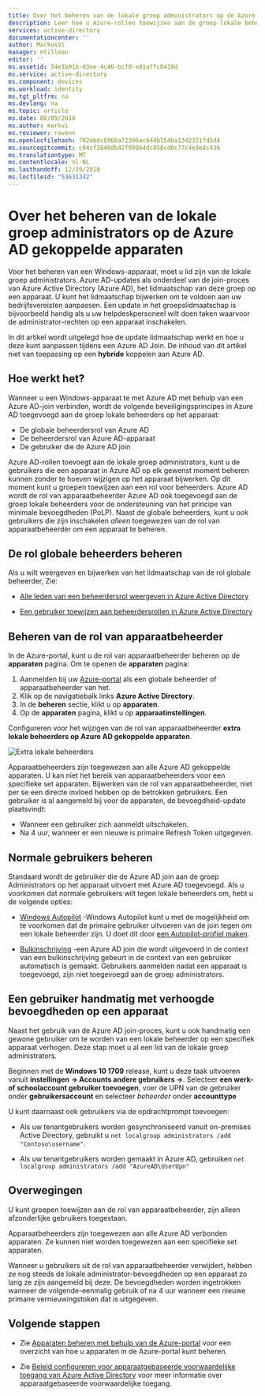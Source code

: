 ```yaml
---
title: Over het beheren van de lokale groep administrators op de Azure AD gekoppelde apparaten | Microsoft Docs
description: Leer hoe u Azure-rollen toewijzen aan de groep lokale beheerders van een Windows-apparaat.
services: active-directory
documentationcenter: ''
author: MarkusVi
manager: mtillman
editor: ''
ms.assetid: 54e1b01b-03ee-4c46-bcf0-e01affc0419d
ms.service: active-directory
ms.component: devices
ms.workload: identity
ms.tgt_pltfrm: na
ms.devlang: na
ms.topic: article
ms.date: 08/09/2018
ms.author: markvi
ms.reviewer: ravenn
ms.openlocfilehash: 702ebdc0966a72396ac644b154ba13d2321fd5d4
ms.sourcegitcommit: c94cf3840db42f099b4dc858cd0c77c4e3e4c436
ms.translationtype: MT
ms.contentlocale: nl-NL
ms.lasthandoff: 12/19/2018
ms.locfileid: "53631342"
---
```

# <a name="how-to-manage-the-local-administrators-group-on-azure-ad-joined-devices"></a>Over het beheren van de lokale groep administrators op de Azure AD gekoppelde apparaten

Voor het beheren van een Windows-apparaat, moet u lid zijn van de lokale groep administrators. Azure AD-updates als onderdeel van de join-proces van Azure Active Directory (Azure AD), het lidmaatschap van deze groep op een apparaat. U kunt het lidmaatschap bijwerken om te voldoen aan uw bedrijfsvereisten aanpassen. Een update in het groepslidmaatschap is bijvoorbeeld handig als u uw helpdeskpersoneel wilt doen taken waarvoor de administrator-rechten op een apparaat inschakelen.

In dit artikel wordt uitgelegd hoe de update lidmaatschap werkt en hoe u deze kunt aanpassen tijdens een Azure AD Join. De inhoud van dit artikel niet van toepassing op een **hybride** koppelen aan Azure AD.


## <a name="how-it-works"></a>Hoe werkt het?

Wanneer u een Windows-apparaat te met Azure AD met behulp van een Azure AD-join verbinden, wordt de volgende beveiligingsprincipes in Azure AD toegevoegd aan de groep lokale beheerders op het apparaat:

- De globale beheerdersrol van Azure AD
- De beheerdersrol van Azure AD-apparaat 
- De gebruiker die de Azure AD join   

Azure AD-rollen toevoegt aan de lokale groep administrators, kunt u de gebruikers die een apparaat in Azure AD op elk gewenst moment beheren kunnen zonder te hoeven wijzigen op het apparaat bijwerken. Op dit moment kunt u groepen toewijzen aan een rol voor beheerders.
Azure AD wordt de rol van apparaatbeheerder Azure AD ook toegevoegd aan de groep lokale beheerders voor de ondersteuning van het principe van minimale bevoegdheden (PoLP). Naast de globale beheerders, kunt u ook gebruikers die zijn inschakelen *alleen* toegewezen van de rol van apparaatbeheerder om een apparaat te beheren. 


## <a name="manage-the-global-administrators-role"></a>De rol globale beheerders beheren

Als u wilt weergeven en bijwerken van het lidmaatschap van de rol globale beheerder, Zie:

- [Alle leden van een beheerdersrol weergeven in Azure Active Directory](../users-groups-roles/directory-manage-roles-portal.md)

- [Een gebruiker toewijzen aan beheerdersrollen in Azure Active Directory](../fundamentals/active-directory-users-assign-role-azure-portal.md)


## <a name="manage-the-device-administrator-role"></a>Beheren van de rol van apparaatbeheerder 

In de Azure-portal, kunt u de rol van apparaatbeheerder beheren op de **apparaten** pagina. Om te openen de **apparaten** pagina:

1. Aanmelden bij uw [Azure-portal](https://portal.azure.com) als een globale beheerder of apparaatbeheerder van het.
2. Klik op de navigatiebalk links **Azure Active Directory**. 
3. In de **beheren** sectie, klikt u op **apparaten**.
4. Op de **apparaten** pagina, klikt u op **apparaatinstellingen**.

Configureren voor het wijzigen van de rol van apparaatbeheerder **extra lokale beheerders op Azure AD gekoppelde apparaten**.  

![Extra lokale beheerders](./media/assign-local-admin/10.png)

 
Apparaatbeheerders zijn toegewezen aan alle Azure AD gekoppelde apparaten. U kan niet het bereik van apparaatbeheerders voor een specifieke set apparaten. Bijwerken van de rol van apparaatbeheerder, niet per se een directe invloed hebben op de betrokken gebruikers. Een gebruiker is al aangemeld bij voor de apparaten, de bevoegdheid-update plaatsvindt:
     

- Wanneer een gebruiker zich aanmeldt uitschakelen.
- Na 4 uur, wanneer er een nieuwe is primaire Refresh Token uitgegeven. 




## <a name="manage-regular-users"></a>Normale gebruikers beheren

Standaard wordt de gebruiker die de Azure AD join aan de groep Administrators op het apparaat uitvoert met Azure AD toegevoegd. Als u voorkomen dat normale gebruikers wilt tegen lokale beheerders om, hebt u de volgende opties:

- [Windows Autopilot](https://docs.microsoft.com/windows/deployment/windows-autopilot/windows-10-autopilot) -Windows Autopilot kunt u met de mogelijkheid om te voorkomen dat de primaire gebruiker uitvoeren van de join tegen om een lokale beheerder zijn. U doet dit door [een Autopilot-profiel maken](https://docs.microsoft.com/intune/enrollment-autopilot#create-an-autopilot-deployment-profile).
 
- [Bulkinschrijving](https://docs.microsoft.com/intune/windows-bulk-enroll) -een Azure AD join die wordt uitgevoerd in de context van een bulkinschrijving gebeurt in de context van een gebruiker automatisch is gemaakt. Gebruikers aanmelden nadat een apparaat is toegevoegd, zijn niet toegevoegd aan de groep administrators.   



## <a name="manually-elevate-a-user-on-a-device"></a>Een gebruiker handmatig met verhoogde bevoegdheden op een apparaat 

Naast het gebruik van de Azure AD join-proces, kunt u ook handmatig een gewone gebruiker om te worden van een lokale beheerder op een specifiek apparaat verhogen. Deze stap moet u al een lid van de lokale groep administrators. 

Beginnen met de **Windows 10 1709** release, kunt u deze taak uitvoeren vanuit **instellingen -> Accounts andere gebruikers ->**. Selecteer **een werk- of schoolaccount gebruiker toevoegen**, voer de UPN van de gebruiker onder **gebruikersaccount** en selecteer *beheerder* onder **accounttype**  
 
U kunt daarnaast ook gebruikers via de opdrachtprompt toevoegen:

- Als uw tenantgebruikers worden gesynchroniseerd vanuit on-premises Active Directory, gebruikt u `net localgroup administrators /add "Contoso\username"`.

- Als uw tenantgebruikers worden gemaakt in Azure AD, gebruiken `net localgroup administrators /add "AzureAD\UserUpn"`


## <a name="considerations"></a>Overwegingen 

U kunt groepen toewijzen aan de rol van apparaatbeheerder, zijn alleen afzonderlijke gebruikers toegestaan.

Apparaatbeheerders zijn toegewezen aan alle Azure AD verbonden apparaten. Ze kunnen niet worden toegewezen aan een specifieke set apparaten.

Wanneer u gebruikers uit de rol van apparaatbeheerder verwijdert, hebben ze nog steeds de lokale administrator-bevoegdheden op een apparaat zo lang ze zijn aangemeld bij deze. De bevoegdheden worden ingetrokken wanneer de volgende-eenmalig gebruik of na 4 uur wanneer een nieuwe primaire vernieuwingstoken dat is uitgegeven.



## <a name="next-steps"></a>Volgende stappen

- Zie [Apparaten beheren met behulp van de Azure-portal](device-management-azure-portal.md) voor een overzicht van hoe u apparaten in de Azure-portal kunt beheren.

- Zie [Beleid configureren voor apparaatgebaseerde voorwaardelijke toegang van Azure Active Directory](../conditional-access/require-managed-devices.md) voor meer informatie over apparaatgebaseerde voorwaardelijke toegang.


